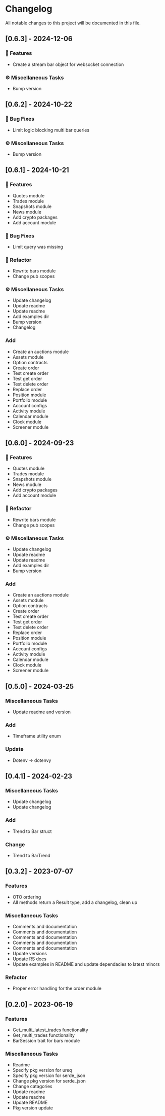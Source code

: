 # Changelog

All notable changes to this project will be documented in this file.

## [0.6.3] - 2024-12-06

### 🚀 Features

- Create a stream bar object for websocket connection

### ⚙️ Miscellaneous Tasks

- Bump version

## [0.6.2] - 2024-10-22

### 🐛 Bug Fixes

- Limit logic blocking multi bar queries

### ⚙️ Miscellaneous Tasks

- Bump version

## [0.6.1] - 2024-10-21

### 🚀 Features

- Quotes module
- Trades module
- Snapshots module
- News module
- Add crypto packages
- Add account module

### 🐛 Bug Fixes

- Limit query was missing

### 🚜 Refactor

- Rewrite bars module
- Change pub scopes

### ⚙️ Miscellaneous Tasks

- Update changelog
- Update readme
- Update readme
- Add examples dir
- Bump version
- Changelog

### Add

- Create an auctions module
- Assets module
- Option contracts
- Create order
- Test create order
- Test get order
- Test delete order
- Replace order
- Position module
- Portfolio module
- Account configs
- Activity module
- Calendar module
- Clock module
- Screener module

## [0.6.0] - 2024-09-23

### 🚀 Features

- Quotes module
- Trades module
- Snapshots module
- News module
- Add crypto packages
- Add account module

### 🚜 Refactor

- Rewrite bars module
- Change pub scopes

### ⚙️ Miscellaneous Tasks

- Update changelog
- Update readme
- Update readme
- Add examples dir
- Bump version

### Add

- Create an auctions module
- Assets module
- Option contracts
- Create order
- Test create order
- Test get order
- Test delete order
- Replace order
- Position module
- Portfolio module
- Account configs
- Activity module
- Calendar module
- Clock module
- Screener module

## [0.5.0] - 2024-03-25

### Miscellaneous Tasks

- Update readme and version

### Add

- Timeframe utility enum

### Update

- Dotenv -> dotenvy

## [0.4.1] - 2024-02-23

### Miscellaneous Tasks

- Update changelog
- Update changelog

### Add

- Trend to Bar struct

### Change

- Trend to BarTrend

## [0.3.2] - 2023-07-07

### Features

- OTO ordering
- All methods return a Result type, add a changelog, clean up

### Miscellaneous Tasks

- Comments and documentation
- Comments and documentation
- Comments and documentation
- Comments and documentation
- Comments and documentation
- Update versions
- Update RS docs
- Update examples in README and update dependacies to latest minors

### Refactor

- Proper error handling for the order module

## [0.2.0] - 2023-06-19

### Features

- Get_multi_latest_trades functionality
- Get_multi_trades functionality
- BarSession trait for bars module

### Miscellaneous Tasks

- Readme
- Specify pkg version for ureq
- Specify pkg version for serde_json
- Change pkg version for serde_json
- Change catagories
- Update readme
- Update readme
- Update README
- Pkg version update

<!-- generated by git-cliff -->
